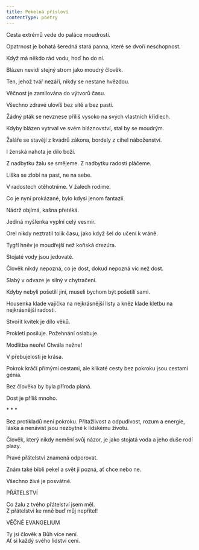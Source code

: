 ```yaml
---
title: Pekelná přísloví
contentType: poetry
---
```


<section>

Cesta extrémů vede do paláce moudrosti.

Opatrnost je bohatá šeredná stará panna, které se dvoří neschopnost.

Když má někdo rád vodu, hoď ho do ní.

Blázen nevidí stejný strom jako moudrý člověk.

Ten, jehož tvář nezáří, nikdy se nestane hvězdou.

Věčnost je zamilována do výtvorů času.

Všechno zdravé ulovíš bez sítě a bez pasti.

Žádný pták se nevznese příliš vysoko na svých vlastních křídlech.

Kdyby blázen vytrval ve svém bláznovství, stal by se moudrým.

Žaláře se stavějí z kvádrů zákona, bordely z cihel náboženství.

I ženská nahota je dílo boží.

Z nadbytku žalu se smějeme. Z nadbytku radosti pláčeme.

Liška se zlobí na past, ne na sebe.

V radostech otěhotníme. V žalech rodíme.

Co je nyní prokázané, bylo kdysi jenom fantazií.

Nádrž objímá, kašna přetéká.

Jediná myšlenka vyplní celý vesmír.

Orel nikdy neztratil tolik času, jako když šel do učení k vráně.

Tygří hněv je moudřejší než koňská drezúra.

Stojaté vody jsou jedovaté.

Člověk nikdy nepozná, co je dost, dokud nepozná víc než dost.

Slabý v odvaze je silný v chytračení.

Kdyby nebyli pošetilí jiní, museli bychom být pošetilí sami.

Housenka klade vajíčka na nejkrásnější listy a kněz klade kletbu na nejkrásnější radosti.

Stvořit kvítek je dílo věků.

Prokletí posiluje. Požehnání oslabuje.

Modlitba neoře! Chvála nežne!

V přebujelosti je krása.

Pokrok kráčí přímými cestami, ale klikaté cesty bez pokroku jsou cestami génia.

Bez člověka by byla příroda planá.

Dost je příliš mnoho.

\* \* \*

Bez protikladů není pokroku. Přitažlivost a odpudivost, rozum a energie, láska a nenávist jsou nezbytné k lidskému životu.

Člověk, který nikdy nemění svůj názor, je jako stojatá voda a jeho duše rodí plazy.

Pravé přátelství znamená odporovat.

Znám také bibli pekel a svět ji pozná, ať chce nebo ne.

Všechno živé je posvátné.

PŘÁTELSTVÍ

Co žalu z tvého přátelství jsem měl.  
Z přátelství ke mně buď můj nepřítel!

VĚČNÉ EVANGELIUM

Ty jsi člověk a Bůh více není.  
Ať si každý svého lidství cení.

</section>

